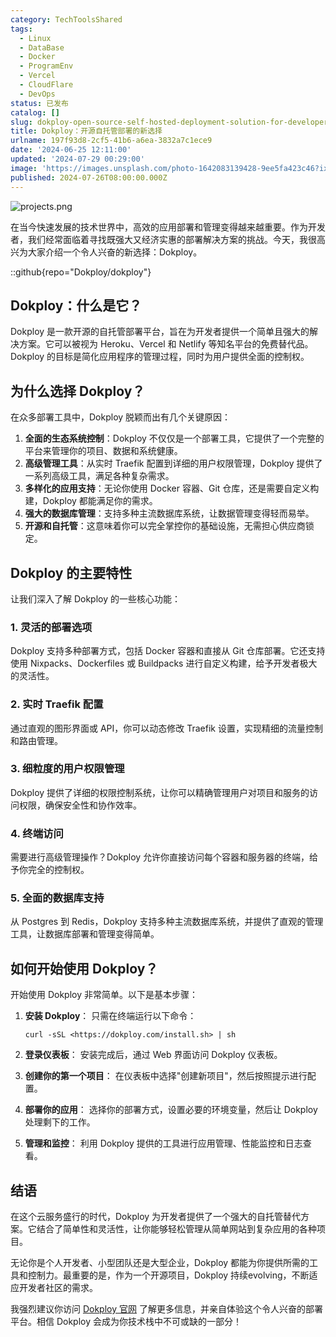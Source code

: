 ```yaml
---
category: TechToolsShared
tags:
  - Linux
  - DataBase
  - Docker
  - ProgramEnv
  - Vercel
  - CloudFlare
  - DevOps
status: 已发布
catalog: []
slug: dokploy-open-source-self-hosted-deployment-solution-for-developers
title: Dokploy：开源自托管部署的新选择
urlname: 197f93d8-2cf5-41b6-a6ea-3832a7c1ece9
date: '2024-06-25 12:11:00'
updated: '2024-07-29 00:29:00'
image: 'https://images.unsplash.com/photo-1642083139428-9ee5fa423c46?ixlib=rb-4.0.3&q=85&fm=jpg&crop=entropy&cs=srgb'
published: 2024-07-26T08:00:00.000Z
---
```


![projects.png](https://prod-files-secure.s3.us-west-2.amazonaws.com/5d24fe63-e567-4804-86f9-9fdc62e13082/adfdc1fe-2109-46ac-9ad4-f50e8631f20c/projects.png?X-Amz-Algorithm=AWS4-HMAC-SHA256&X-Amz-Content-Sha256=UNSIGNED-PAYLOAD&X-Amz-Credential=ASIAZI2LB466ZYCOTLRB%2F20250314%2Fus-west-2%2Fs3%2Faws4_request&X-Amz-Date=20250314T053705Z&X-Amz-Expires=3600&X-Amz-Security-Token=IQoJb3JpZ2luX2VjEJ3%2F%2F%2F%2F%2F%2F%2F%2F%2F%2FwEaCXVzLXdlc3QtMiJIMEYCIQCyMhslPWW9GW4F%2F5y6DkdJvO4sQzHGCGdugqNToCv1ngIhAM7MfFU2x2wEDLw0WwEaUJVQFHF6HmcG6QnaHspto6otKogECOb%2F%2F%2F%2F%2F%2F%2F%2F%2F%2FwEQABoMNjM3NDIzMTgzODA1IgxnF8y124GHHRpr9eEq3APEbVHQ0HlRW33ksdKbgfay2opss%2FgvDF2Ei7xfrfIElEq3tvME%2FmTBGTcvLgOivU8YQI8NsP8I%2Bw0hJJNEnwvTDiOzqEh31R5EE%2B54RWvcdQWed%2BzKtB%2B91wJI4Kzzs56obf1WdjzKWf%2BT4g07im9Lx4Rzw%2FJNl8IZeOTeeu3FoddoDOcIvrMsHwl7%2BtLqV5jc%2Fd6YoWDHJhj1YFNRHkS98rwqhy%2BR2gZh6QSK2ZgVDXd4WP129OJ7BYql886H0ucT0CBEMTZQZuqr3Kev7sAWyoHQ5YYZ4%2FADyl5cLdyo1wrgz3NIlHK3BkQ2yVGW70jYgjlKTLLQ79Ukq9bN4iIxA4lFU44cR610De3Ma%2FiJ1yGVOT4F%2ByLn2hbu%2FV7hto3n2FJ1WCzxp8ChbVH9ZsagWQWhUc%2BWBxh3cqZN5pcNrOapN6BlUWkVT19nyalv%2BWklHL%2BckSuhtOA%2BBVfrtrOCGeLgDAHrTebGAm78pZ9Lp8x9KPXonnprWXVNTvOb8L8cf%2B%2FuqXQgLvfebz6ORilP45%2FkXT2tSYPkwfwfn1qxs%2B%2B0K7HYaJwYGOw2jI%2Btgrl2MIIOTxi0GPfk5R1uhoWbdV0PxHhwlcDV7lYbFO5EO9d3hT%2BtNVAODfxpyjDe6c6%2BBjqkAX8LlsGiliX6jdu8jieTpJXTRX4mhDZVK8%2B9dWMMW4T2BOR7dzgEl6ig7TYWTMclloCaO53JnDp5BKebtQLI8txrFWLjsurgfV04bGakhVM3%2Bby25PZTGd1ZP%2BowfNbUCVUj%2BZ4q9dTAfV%2BuwTdZFY%2F2Vmh%2FXHvO3erpTAIUbFd6Pq%2FV1G0CLd9MPjjwG6wfCmI7RIXnSv6kDBvmfsnut%2FXwV%2F60&X-Amz-Signature=7e4b62ac90b53766ba00e8b4f2fd0fb096e79a7e304629707a8403a16303bca6&X-Amz-SignedHeaders=host&x-id=GetObject)


在当今快速发展的技术世界中，高效的应用部署和管理变得越来越重要。作为开发者，我们经常面临着寻找既强大又经济实惠的部署解决方案的挑战。今天，我很高兴为大家介绍一个令人兴奋的新选择：Dokploy。


::github{repo="Dokploy/dokploy"}


## Dokploy：什么是它？


Dokploy 是一款开源的自托管部署平台，旨在为开发者提供一个简单且强大的解决方案。它可以被视为 Heroku、Vercel 和 Netlify 等知名平台的免费替代品。Dokploy 的目标是简化应用程序的管理过程，同时为用户提供全面的控制权。


## 为什么选择 Dokploy？


在众多部署工具中，Dokploy 脱颖而出有几个关键原因：

1. **全面的生态系统控制**：Dokploy 不仅仅是一个部署工具，它提供了一个完整的平台来管理你的项目、数据和系统健康。
2. **高级管理工具**：从实时 Traefik 配置到详细的用户权限管理，Dokploy 提供了一系列高级工具，满足各种复杂需求。
3. **多样化的应用支持**：无论你使用 Docker 容器、Git 仓库，还是需要自定义构建，Dokploy 都能满足你的需求。
4. **强大的数据库管理**：支持多种主流数据库系统，让数据管理变得轻而易举。
5. **开源和自托管**：这意味着你可以完全掌控你的基础设施，无需担心供应商锁定。

## Dokploy 的主要特性


让我们深入了解 Dokploy 的一些核心功能：


### 1. 灵活的部署选项


Dokploy 支持多种部署方式，包括 Docker 容器和直接从 Git 仓库部署。它还支持使用 Nixpacks、Dockerfiles 或 Buildpacks 进行自定义构建，给予开发者极大的灵活性。


### 2. 实时 Traefik 配置


通过直观的图形界面或 API，你可以动态修改 Traefik 设置，实现精细的流量控制和路由管理。


### 3. 细粒度的用户权限管理


Dokploy 提供了详细的权限控制系统，让你可以精确管理用户对项目和服务的访问权限，确保安全性和协作效率。


### 4. 终端访问


需要进行高级管理操作？Dokploy 允许你直接访问每个容器和服务器的终端，给予你完全的控制权。


### 5. 全面的数据库支持


从 Postgres 到 Redis，Dokploy 支持多种主流数据库系统，并提供了直观的管理工具，让数据库部署和管理变得简单。


## 如何开始使用 Dokploy？


开始使用 Dokploy 非常简单。以下是基本步骤：

1. **安装 Dokploy**：
只需在终端运行以下命令：

    ```plain text
    curl -sSL <https://dokploy.com/install.sh> | sh
    ```

2. **登录仪表板**：
安装完成后，通过 Web 界面访问 Dokploy 仪表板。
3. **创建你的第一个项目**：
在仪表板中选择"创建新项目"，然后按照提示进行配置。
4. **部署你的应用**：
选择你的部署方式，设置必要的环境变量，然后让 Dokploy 处理剩下的工作。
5. **管理和监控**：
利用 Dokploy 提供的工具进行应用管理、性能监控和日志查看。

## 结语


在这个云服务盛行的时代，Dokploy 为开发者提供了一个强大的自托管替代方案。它结合了简单性和灵活性，让你能够轻松管理从简单网站到复杂应用的各种项目。


无论你是个人开发者、小型团队还是大型企业，Dokploy 都能为你提供所需的工具和控制力。最重要的是，作为一个开源项目，Dokploy 持续evolving，不断适应开发者社区的需求。


我强烈建议你访问 [Dokploy 官网](https://dokploy.com/) 了解更多信息，并亲自体验这个令人兴奋的部署平台。相信 Dokploy 会成为你技术栈中不可或缺的一部分！

